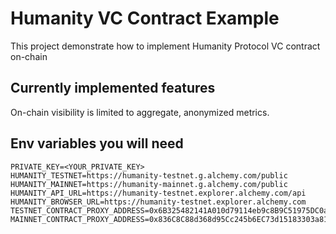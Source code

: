 # Humanity VC Contract Example

This project demonstrate how to implement Humanity Protocol VC contract on-chain

## Currently implemented features

On-chain visibility is limited to aggregate, anonymized metrics.

## Env variables you will need

```
PRIVATE_KEY=<YOUR_PRIVATE_KEY>
HUMANITY_TESTNET=https://humanity-testnet.g.alchemy.com/public
HUMANITY_MAINNET=https://humanity-mainnet.g.alchemy.com/public
HUMANITY_API_URL=https://humanity-testnet.explorer.alchemy.com/api
HUMANITY_BROWSER_URL=https://humanity-testnet.explorer.alchemy.com
TESTNET_CONTRACT_PROXY_ADDRESS=0x6B325482141A010d79114eb9c8B9C51975DC0a43
MAINNET_CONTRACT_PROXY_ADDRESS=0x836C8C88d368d95Cc245b6EC73d15183303a81f5

```
